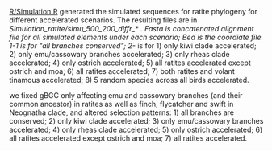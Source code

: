 [R/Simulation.R](https://github.com/xyz111131/PhyloAcc/blob/master/R/Simulation.R) generated the simulated sequences for ratite phylogeny for different accelerated scenarios. The resulting files are in *Simulation_ratite/simu_500_200_diffr_** *. Fasta is concatenated alignment file for all simulated elements under each scenario; Bed is the coordiate file.
1-1 is for "all branches conserved"; 2-* is for 1) only kiwi clade accelerated; 2) only emu/cassowary branches accelerated; 3) only rheas clade accelerated; 4) only ostrich accelerated; 5) all ratites accelerated except ostrich and moa; 6) all ratites accelerated; 7) both ratites and volant tinamous accelerated; 8) 5 random species across all birds accelerated.

we fixed gBGC only affecting emu and cassowary branches (and their common ancestor) in ratites as well as finch, flycatcher and swift in Neognatha clade, and altered selection patterns: 1) all branches are conserved; 2) only kiwi clade accelerated; 3) only emu/cassowary branches accelerated; 4) only rheas clade accelerated; 5) only ostrich accelerated; 6) all ratites accelerated except ostrich and moa; 7) all ratites accelerated.
